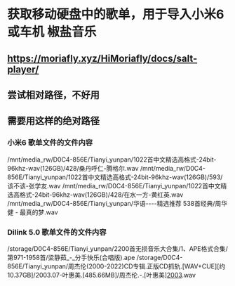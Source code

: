 # 获取移动硬盘中的歌单，用于导入小米6或车机 椒盐音乐

## <https://moriafly.xyz/HiMoriafly/docs/salt-player/>

## 尝试相对路径，不好用

## 需要用这样的绝对路径

### 小米6 歌单文件的文件内容

/mnt/media_rw/D0C4-856E/Tianyi_yunpan/1022首中文精选高格式-24bit-96khz-wav(126GB)/428/桑丹呼仁-腾格尔.wav
/mnt/media_rw/D0C4-856E/Tianyi_yunpan/1022首中文精选高格式-24bit-96khz-wav(126GB)/593/该不该-张学友.wav
/mnt/media_rw/D0C4-856E/Tianyi_yunpan/1022首中文精选高格式-24bit-96khz-wav(126GB)/428/在水一方-黄红英.wav
/mnt/media_rw/D0C4-856E/Tianyi_yunpan/华语----精选推荐 538首经典/周华健 - 最真的梦.wav

### Dilink 5.0 歌单文件的文件内容

/storage/D0C4-856E/Tianyi_yunpan/2200首无损音乐大合集/1、APE格式合集/第971-1958首/梁静茹_-_分手快乐(合唱版).ape
/storage/D0C4-856E/Tianyi_yunpan/周杰伦(2000-2022)CD专辑.正版CD抓轨.[WAV+CUE][约10.37GB]/2003.07-叶惠美.[485.66MB]/周杰伦.-.[叶惠美][2003](WAV).wav
